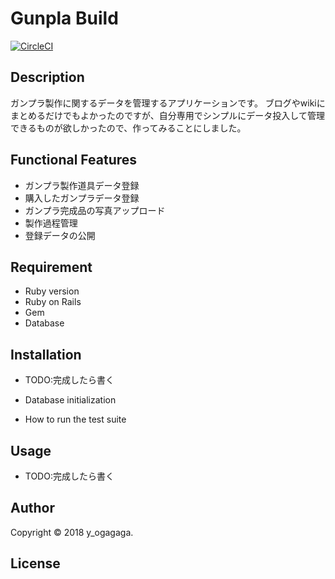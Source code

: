 # Gunpla Build

[![CircleCI](https://circleci.com/gh/ogagaga/gunpla_build.svg?style=svg)](https://circleci.com/gh/ogagaga/gunpla_build)

## Description

ガンプラ製作に関するデータを管理するアプリケーションです。
ブログやwikiにまとめるだけでもよかったのですが、自分専用でシンプルにデータ投入して管理できるものが欲しかったので、作ってみることにしました。

## Functional Features

- ガンプラ製作道具データ登録
- 購入したガンプラデータ登録
- ガンプラ完成品の写真アップロード
- 製作過程管理
- 登録データの公開

## Requirement

- Ruby version
- Ruby on Rails
- Gem
- Database

## Installation

- TODO:完成したら書く

- Database initialization
- How to run the test suite

## Usage

- TODO:完成したら書く

## Author

Copyright © 2018 y_ogagaga.

## License



